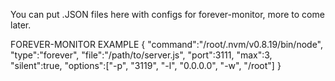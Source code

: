 You can put .JSON files here with configs for forever-monitor, more to come later.



FOREVER-MONITOR EXAMPLE
{
    "command":"/root/.nvm/v0.8.19/bin/node",
    "type":"forever",
    "file":"/path/to/server.js",
    "port":3111,
    "max":3,
    "silent":true,
    "options":["-p", "3119", "-l", "0.0.0.0", "-w", "/root"]
}